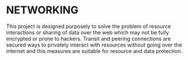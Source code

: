 # NETWORKING
This project is designed purposely to solve the problem of resource interactions or sharing of data over the web which may not be fully encrypted or prone to hackers. Transit and peering connections are secured ways to privately interact with resources without going over the internet and this measures are suitable for resource and data protection. 
